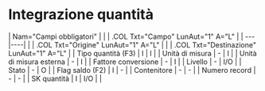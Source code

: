 # Integrazione quantità

|  Nam="Campi obbligatori" |
| 
| .COL Txt="Campo" LunAut="1" A="L" |
| ---|----|
| 
| .COL Txt="Origine" LunAut="1" A="L" |
| 
| .COL Txt="Destinazione" LunAut="1" A="L" |
|  Tipo quantità  (F3)         |  I  | I |
|  Unità di misura               |  -  | I |
|  Unità di misura esterna  |  -  | I |
|  Fattore conversione      |  -  | I |
|  Livello                            |  -  | I/O |
|  Stato                              |  -  | O |
|  Flag saldo (F2)              |  I  | - |
|  Contenitore                    |  -  | - |
|  Numero record               |  -  | - |
|  SK quantità                    |  I  | I/O |
| 

